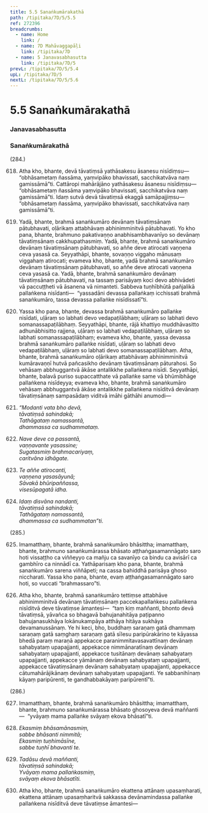 ```yaml
---
title: 5.5 Sanaṅkumārakathā
path: /tipitaka/7D/5/5.5
ref: 272396
breadcrumbs:
  - name: Home
    link: /
  - name: 7D Mahāvaggapāḷi
    link: /tipitaka/7D
  - name: 5 Janavasabhasutta
    link: /tipitaka/7D/5
prevL: /tipitaka/7D/5/5.4
upL: /tipitaka/7D/5
nextL: /tipitaka/7D/5/5.6
---
```


# 5.5 Sanaṅkumārakathā

### Janavasabhasutta

### Sanaṅkumārakathā

(284.)

618. Atha kho, bhante, devā tāvatiṃsā yathāsakesu āsanesu nisīdiṃsu—  “obhāsametaṃ ñassāma, yaṃvipāko bhavissati, sacchikatvāva naṃ gamissāmā”ti. Cattāropi mahārājāno yathāsakesu āsanesu nisīdiṃsu—  “obhāsametaṃ ñassāma yaṃvipāko bhavissati, sacchikatvāva naṃ gamissāmā”ti. Idaṃ sutvā devā tāvatiṃsā ekaggā samāpajjiṃsu—  “obhāsametaṃ ñassāma, yaṃvipāko bhavissati, sacchikatvāva naṃ gamissāmā”ti.

619. Yadā, bhante, brahmā sanaṅkumāro devānaṃ tāvatiṃsānaṃ pātubhavati, oḷārikaṃ attabhāvaṃ abhinimminitvā pātubhavati. Yo kho pana, bhante, brahmuno pakativaṇṇo anabhisambhavanīyo so devānaṃ tāvatiṃsānaṃ cakkhupathasmiṃ. Yadā, bhante, brahmā sanaṅkumāro devānaṃ tāvatiṃsānaṃ pātubhavati, so aññe deve atirocati vaṇṇena ceva yasasā ca. Seyyathāpi, bhante, sovaṇṇo viggaho mānusaṃ viggahaṃ atirocati; evameva kho, bhante, yadā brahmā sanaṅkumāro devānaṃ tāvatiṃsānaṃ pātubhavati, so aññe deve atirocati vaṇṇena ceva yasasā ca. Yadā, bhante, brahmā sanaṅkumāro devānaṃ tāvatiṃsānaṃ pātubhavati, na tassaṃ parisāyaṃ koci devo abhivādeti vā paccuṭṭheti vā āsanena vā nimanteti. Sabbeva tuṇhībhūtā pañjalikā pallaṅkena nisīdanti—  “yassadāni devassa pallaṅkaṃ icchissati brahmā sanaṅkumāro, tassa devassa pallaṅke nisīdissatī”ti.

620. Yassa kho pana, bhante, devassa brahmā sanaṅkumāro pallaṅke nisīdati, uḷāraṃ so labhati devo vedapaṭilābhaṃ; uḷāraṃ so labhati devo somanassapaṭilābhaṃ. Seyyathāpi, bhante, rājā khattiyo muddhāvasitto adhunābhisitto rajjena, uḷāraṃ so labhati vedapaṭilābhaṃ, uḷāraṃ so labhati somanassapaṭilābhaṃ; evameva kho, bhante, yassa devassa brahmā sanaṅkumāro pallaṅke nisīdati, uḷāraṃ so labhati devo vedapaṭilābhaṃ, uḷāraṃ so labhati devo somanassapaṭilābhaṃ. Atha, bhante, brahmā sanaṅkumāro oḷārikaṃ attabhāvaṃ abhinimminitvā kumāravaṇṇī hutvā pañcasikho devānaṃ tāvatiṃsānaṃ pāturahosi. So vehāsaṃ abbhuggantvā ākāse antalikkhe pallaṅkena nisīdi. Seyyathāpi, bhante, balavā puriso supaccatthate vā pallaṅke same vā bhūmibhāge pallaṅkena nisīdeyya; evameva kho, bhante, brahmā sanaṅkumāro vehāsaṃ abbhuggantvā ākāse antalikkhe pallaṅkena nisīditvā devānaṃ tāvatiṃsānaṃ sampasādaṃ viditvā imāhi gāthāhi anumodi—

621. _“Modanti vata bho devā,_  
_tāvatiṃsā sahindakā;_  
_Tathāgataṃ namassantā,_  
_dhammassa ca sudhammataṃ._  


622. _Nave deve ca passantā,_  
_vaṇṇavante yasassine;_  
_Sugatasmiṃ brahmacariyaṃ,_  
_caritvāna idhāgate._  


623. _Te aññe atirocanti,_  
_vaṇṇena yasasāyunā;_  
_Sāvakā bhūripaññassa,_  
_visesūpagatā idha._  


624. _Idaṃ disvāna nandanti,_  
_tāvatiṃsā sahindakā;_  
_Tathāgataṃ namassantā,_  
_dhammassa ca sudhammatan”ti._  


(285.)

625. Imamatthaṃ, bhante, brahmā sanaṅkumāro bhāsittha; imamatthaṃ, bhante, brahmuno sanaṅkumārassa bhāsato aṭṭhaṅgasamannāgato saro hoti vissaṭṭho ca viññeyyo ca mañju ca savanīyo ca bindu ca avisārī ca gambhīro ca ninnādī ca. Yathāparisaṃ kho pana, bhante, brahmā sanaṅkumāro sarena viññāpeti; na cassa bahiddhā parisāya ghoso niccharati. Yassa kho pana, bhante, evaṃ aṭṭhaṅgasamannāgato saro hoti, so vuccati “brahmassaro”ti.

626. Atha kho, bhante, brahmā sanaṅkumāro tettiṃse attabhāve abhinimminitvā devānaṃ tāvatiṃsānaṃ paccekapallaṅkesu pallaṅkena nisīditvā deve tāvatiṃse āmantesi—  “taṃ kiṃ maññanti, bhonto devā tāvatiṃsā, yāvañca so bhagavā bahujanahitāya paṭipanno bahujanasukhāya lokānukampāya atthāya hitāya sukhāya devamanussānaṃ. Ye hi keci, bho, buddhaṃ saraṇaṃ gatā dhammaṃ saraṇaṃ gatā saṃghaṃ saraṇaṃ gatā sīlesu paripūrakārino te kāyassa bhedā paraṃ maraṇā appekacce paranimmitavasavattīnaṃ devānaṃ sahabyataṃ upapajjanti, appekacce nimmānaratīnaṃ devānaṃ sahabyataṃ upapajjanti, appekacce tusitānaṃ devānaṃ sahabyataṃ upapajjanti, appekacce yāmānaṃ devānaṃ sahabyataṃ upapajjanti, appekacce tāvatiṃsānaṃ devānaṃ sahabyataṃ upapajjanti, appekacce cātumahārājikānaṃ devānaṃ sahabyataṃ upapajjanti. Ye sabbanihīnaṃ kāyaṃ paripūrenti, te gandhabbakāyaṃ paripūrentī”ti.

(286.)

627. Imamatthaṃ, bhante, brahmā sanaṅkumāro bhāsittha; imamatthaṃ, bhante, brahmuno sanaṅkumārassa bhāsato ghosoyeva devā maññanti—  “yvāyaṃ mama pallaṅke svāyaṃ ekova bhāsatī”ti.

628. _Ekasmiṃ bhāsamānasmiṃ,_  
_sabbe bhāsanti nimmitā;_  
_Ekasmiṃ tuṇhimāsīne,_  
_sabbe tuṇhī bhavanti te._  


629. _Tadāsu devā maññanti,_  
_tāvatiṃsā sahindakā;_  
_Yvāyaṃ mama pallaṅkasmiṃ,_  
_svāyaṃ ekova bhāsatīti._  


630. Atha kho, bhante, brahmā sanaṅkumāro ekattena attānaṃ upasaṃharati, ekattena attānaṃ upasaṃharitvā sakkassa devānamindassa pallaṅke pallaṅkena nisīditvā deve tāvatiṃse āmantesi—


